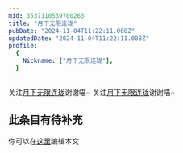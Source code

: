 ```yaml
---
mid: 3537110539700263
title: "月下无限连珑"
pubDate: "2024-11-04T11:22:11.008Z"
updatedDate: "2024-11-04T11:22:11.008Z"
profile:
  {
    Nickname: ["月下无限连珑"],
  }
---
```


关注[月下无限连珑](https://space.bilibili.com/3537110539700263)谢谢喵~ 关注[月下无限连珑](https://space.bilibili.com/3537110539700263)谢谢喵~

## 此条目有待补充
你可以在[这里](https://github.com/Yuhanawa/VTuber.ICU/edit/master/src/content/v/月下无限连珑/index.md)编辑本文
